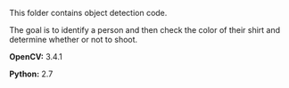 This folder contains object detection code.


The goal is to identify a person and then check the color of their shirt and determine whether or not to shoot.


**OpenCV:** 3.4.1


**Python:** 2.7